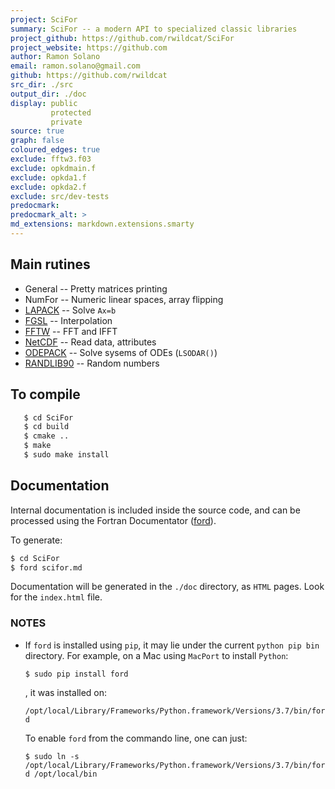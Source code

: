 ```yaml
---
project: SciFor  
summary: SciFor -- a modern API to specialized classic libraries   
project_github: https://github.com/rwildcat/SciFor
project_website: https://github.com  
author: Ramon Solano  
email: ramon.solano@gmail.com  
github: https://github.com/rwildcat  
src_dir: ./src  
output_dir: ./doc  
display: public  
         protected  
         private  
source: true  
graph: false  
coloured_edges: true  
exclude: fftw3.f03  
exclude: opkdmain.f  
exclude: opkda1.f  
exclude: opkda2.f  
exclude: src/dev-tests  
predocmark:   
predocmark_alt: >  
md_extensions: markdown.extensions.smarty  
---
```


Main rutines
-------------

* General      -- Pretty matrices printing
* NumFor       -- Numeric linear spaces, array flipping
* [LAPACK][]   -- Solve `Ax=b`
* [FGSL][]     -- Interpolation
* [FFTW][]     -- FFT and IFFT
* [NetCDF][]   -- Read data, attributes
* [ODEPACK][]  -- Solve sysems of ODEs (`LSODAR()`)
* [RANDLIB90][]  -- Random numbers

To compile
----------

```sh
   $ cd SciFor
   $ cd build
   $ cmake ..
   $ make
   $ sudo make install
```

Documentation
-------------

Internal documentation is included inside the source code, and can be processed using the Fortran Documentator ([ford][]).

To generate:

```sh
$ cd SciFor
$ ford scifor.md
```

Documentation will be generated in the `./doc` directory, as `HTML` pages. Look for the `index.html` file.

### NOTES

   * If `ford` is installed using `pip`, it may lie under the current `python pip bin` directory. For example, on a Mac using `MacPort` to install `Python`:

      `$ sudo pip install ford`

      , it was installed on:
   
      `/opt/local/Library/Frameworks/Python.framework/Versions/3.7/bin/ford`

      To enable `ford` from the commando line, one can just:

      `$ sudo ln -s /opt/local/Library/Frameworks/Python.framework/Versions/3.7/bin/ford /opt/local/bin`

[LAPACK]: http://www.netlib.org/lapack/
[FGSL]: https://doku.lrz.de/display/PUBLIC/FGSL+-+A+Fortran+interface+to+the+GNU+Scientific+Library
[FFTW]: http://www.fftw.org
[NetCDF]: https://www.unidata.ucar.edu/software/netcdf/
[ODEPACK]: https://computing.llnl.gov/casc/odepack/
[Ford]: https://github.com/Fortran-FOSS-Programmers/ford/wiki
[RANDLIB90]: https://biostatistics.mdanderson.org/SoftwareDownload/SingleSoftware/Index/27
[ford]: https://github.com/cmacmackin/ford